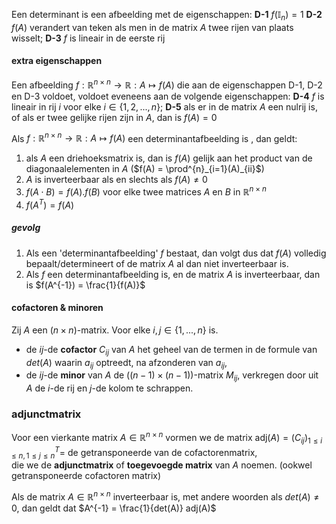 Een determinant is een afbeelding met de eigenschappen: 
__D-1__ $f(\mathbb{I}_{n}) = 1$ 
__D-2__ $f(A)$ verandert van teken als men in de matrix $A$ twee rijen van plaats wisselt;
__D-3__ $f$ is lineair in de eerste rij

#### extra eigenschappen
Een afbeelding $f: \mathbb{R}^{n \times n} \to \mathbb{R} : A \mapsto f(A)$ die aan de eigenschappen D-1, D-2 en D-3 voldoet, voldoet eveneens aan de volgende eigenschappen:
__D-4__ $f$ is lineair in rij $i$ voor elke $i \in \{1, 2, ..., n\}$;
__D-5__ als er in de matrix $A$ een nulrij is, of als er twee gelijke rijen zijn in $A$, dan is $f(A) = 0$ 

Als $f: \mathbb{R}^{n \times n} \to \mathbb{R} : A \mapsto f(A)$ een determinantafbeelding is , dan geldt:
1. als $A$ een driehoeksmatrix is, dan is $f(A)$ gelijk aan het product van de diagonaalelementen in $A$ ($f(A) = \prod^{n}_{i=1}(A)_{ii}$)
2. $A$ is inverteerbaar als en slechts als $f(A) \neq 0$
3. $f(A \cdot B) = f(A).f(B)$ voor elke twee matrices $A$ en $B$ in $\mathbb{R}^{n \times n}$
4. $f(A^{T}) = f(A)$ 
##### gevolg
1. Als een 'determinantafbeelding' $f$ bestaat, dan volgt dus dat $f(A)$ volledig bepaalt/determineert of de matrix $A$ al dan niet inverteerbaar is. 
2. Als $f$ een determinantafbeelding is, en de matrix $A$ is inverteerbaar, dan is $f(A^{-1}) = \frac{1}{f(A)}$ 

#### cofactoren & minoren 
Zij $A$ een $(n \times n)$-matrix. Voor elke $i,j \in \{1,...,n\}$ is.
- de $ij$-de __cofactor__ $C_{ij}$ van $A$ het geheel van de termen in de formule van $det(A)$ waarin $a_{ij}$ optreedt, na afzonderen van $a_{ij}$,
- de $ij$-de __minor__ van $A$ de $((n-1) \times (n-1))$-matrix $M_{ij}$, verkregen door uit $A$ de $i$-de rij en $j$-de kolom te schrappen.

### adjunctmatrix
Voor een vierkante matrix $A \in \mathbb{R}^{n \times n}$ vormen we de matrix
adj($A$)$= (C_{ij})^{T}_{1 \leq i \leq n,1\leq j \leq n} =$ de getransponeerde van de cofactorenmatrix,  
die we de __adjunctmatrix__ of __toegevoegde matrix__ van $A$ noemen.
(ookwel getransponeerde cofactoren matrix)


Als de matrix $A \in \mathbb{R}^{n \times n}$ inverteerbaar is, met andere woorden als $det(A) \neq 0$, dan geldt dat 
$A^{-1} = \frac{1}{det(A)} adj(A)$

